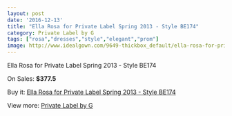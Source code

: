 ```yaml
---
layout: post
date: '2016-12-13'
title: "Ella Rosa for Private Label Spring 2013 - Style BE174"
category: Private Label by G
tags: ["rosa","dresses","style","elegant","prom"]
image: http://www.idealgown.com/9649-thickbox_default/ella-rosa-for-private-label-spring-2013-style-be174.jpg
---
```

Ella Rosa for Private Label Spring 2013 - Style BE174

On Sales: **$377.5**
<a href="https://www.idealgown.com/en/private-label-by-g/3987-ella-rosa-for-private-label-spring-2013-style-be174.html"><amp-img layout="responsive" width="600" height="600" src="//www.idealgown.com/9649-thickbox_default/ella-rosa-for-private-label-spring-2013-style-be174.jpg" alt="Ella Rosa for Private Label Spring 2013 - Style BE174 0" /></a>
<a href="https://www.idealgown.com/en/private-label-by-g/3987-ella-rosa-for-private-label-spring-2013-style-be174.html"><amp-img layout="responsive" width="600" height="600" src="//www.idealgown.com/9651-thickbox_default/ella-rosa-for-private-label-spring-2013-style-be174.jpg" alt="Ella Rosa for Private Label Spring 2013 - Style BE174 1" /></a>
<a href="https://www.idealgown.com/en/private-label-by-g/3987-ella-rosa-for-private-label-spring-2013-style-be174.html"><amp-img layout="responsive" width="600" height="600" src="//www.idealgown.com/9650-thickbox_default/ella-rosa-for-private-label-spring-2013-style-be174.jpg" alt="Ella Rosa for Private Label Spring 2013 - Style BE174 2" /></a>

Buy it: [Ella Rosa for Private Label Spring 2013 - Style BE174](https://www.idealgown.com/en/private-label-by-g/3987-ella-rosa-for-private-label-spring-2013-style-be174.html "Ella Rosa for Private Label Spring 2013 - Style BE174")

View more: [Private Label by G](https://www.idealgown.com/en/46-private-label-by-g "Private Label by G")